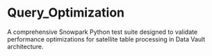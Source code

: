 # Query_Optimization
A comprehensive Snowpark Python test suite designed to validate performance optimizations for satellite table processing in Data Vault architecture.
